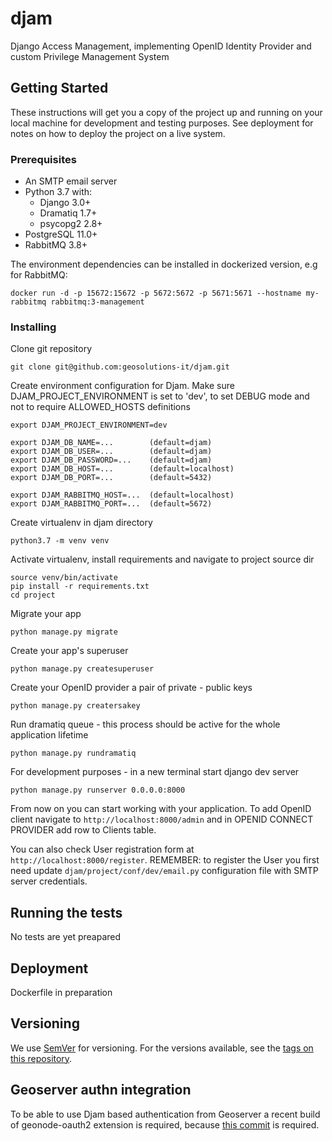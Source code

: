 # djam
Django Access Management, implementing OpenID Identity Provider and custom Privilege Management System

## Getting Started

These instructions will get you a copy of the project up and running on your local machine for development and testing purposes. See deployment for notes on how to deploy the project on a live system.

### Prerequisites

* An SMTP email server
* Python 3.7 with:
    * Django 3.0+
    * Dramatiq 1.7+
    * psycopg2 2.8+
* PostgreSQL 11.0+
* RabbitMQ 3.8+

The environment dependencies can be installed in dockerized version, e.g for RabbitMQ:

```
docker run -d -p 15672:15672 -p 5672:5672 -p 5671:5671 --hostname my-rabbitmq rabbitmq:3-management
```

### Installing

Clone git repository

```
git clone git@github.com:geosolutions-it/djam.git
```

Create environment configuration for Djam. Make sure DJAM_PROJECT_ENVIRONMENT is set to 'dev',
 to set DEBUG mode and not to require ALLOWED_HOSTS definitions

```
export DJAM_PROJECT_ENVIRONMENT=dev

export DJAM_DB_NAME=...        (default=djam)
export DJAM_DB_USER=...        (default=djam)
export DJAM_DB_PASSWORD=...    (default=djam)
export DJAM_DB_HOST=...        (default=localhost)
export DJAM_DB_PORT=...        (default=5432)

export DJAM_RABBITMQ_HOST=...  (default=localhost)
export DJAM_RABBITMQ_PORT=...  (default=5672)
```

Create virtualenv in djam directory

```
python3.7 -m venv venv
```

Activate virtualenv, install requirements and navigate to project source dir

```
source venv/bin/activate
pip install -r requirements.txt
cd project
```

Migrate your app

```
python manage.py migrate
```

Create your app's superuser

```
python manage.py createsuperuser
```


Create your OpenID provider a pair of private - public keys

```
python manage.py creatersakey
```

Run dramatiq queue - this process should be active for the whole application lifetime

```
python manage.py rundramatiq
```

For development purposes - in a new terminal start django dev server

```
python manage.py runserver 0.0.0.0:8000
```

From now on you can start working with your application. To add OpenID client navigate to `http://localhost:8000/admin`
and in OPENID CONNECT PROVIDER add row to Clients table.

You can also check User registration form at `http://localhost:8000/register`. REMEMBER: to register the User
you first need update `djam/project/conf/dev/email.py` configuration file with SMTP server credentials.   

## Running the tests

No tests are yet preapared

## Deployment

Dockerfile in preparation

## Versioning

We use [SemVer](http://semver.org/) for versioning. For the versions available, see the [tags on this repository](https://github.com/geosolutions-it/djam/tags). 

## Geoserver authn integration

To be able to use Djam based authentication from Geoserver a recent build of geonode-oauth2 extension is required, because [this commit](https://github.com/geoserver/geoserver/commit/6e6ef47ce2bee359a705ce25c58fd8088f90417f) is required.
